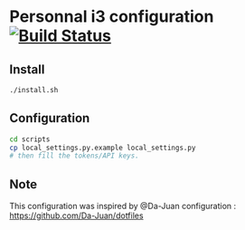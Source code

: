 # Personnal i3 configuration [![Build Status](https://travis-ci.org/caymard/i3-config.svg?branch=master)](https://travis-ci.org/caymard/i3-config)

## Install
```bash
./install.sh
```

## Configuration
```bash
cd scripts
cp local_settings.py.example local_settings.py
# then fill the tokens/API keys.
```

## Note
This configuration was inspired by @Da-Juan configuration : https://github.com/Da-Juan/dotfiles